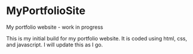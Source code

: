 # MyPortfolioSite
My portfolio website - work in progress


This is my initial build for my portfolio website.  It is coded using html, css, and javascript.  I will update this as I go.
